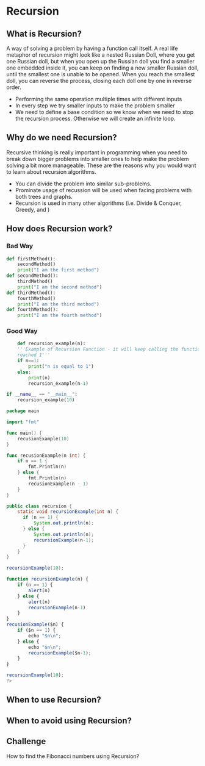 # Recursion

## What is Recursion?
A way of solving a problem by having a function call itself. A real life metaphor of recursion might look like a nested Russian Doll, where you get one Russian doll, but when you open up the Russian doll you find a smaller one embedded inside it, you can keep on finding a new smaller Russian doll, until the smallest one is unable to be opened. When you reach the smallest doll, you can reverse the process, closing each doll one by one in reverse order.

- Performing the same operation multiple times with different inputs
- In every step we try smaller inputs to make the problem smaller
- We need to define a base condition so we know when we need to stop the recursion process. Otherwise we will create an infinite loop.

## Why do we need Recursion?
Recursive thinking is really important in programming when you need to break down bigger problems into smaller ones to help make the problem solving a bit more manageable. These are the reasons why you would want to learn about recursion algorithms.

- You can divide the problem into similar sub-problems.
- Prominate usage of recussion will be used when facing problems with both trees and graphs.
- Recursion is used in many other algorithms (i.e. Divide & Conquer, Greedy, and )

## How does Recursion work?
### Bad Way
```python
def firstMethod():
    secondMethod()
    print("I am the first method")
def secondMethod():
    thirdMethod()
    print("I am the second method")
def thirdMethod():
    fourthMethod()
    print("I am the third method")
def fourthMethod():
    print("I am the fourth method")
```
### Good Way
```python
    def recursion_example(n):
    '''Example of Recursion Function - it will keep calling the function until it has
    reached 1'''
    if n==1:
        print("n is equal to 1")
    else:
        print(n)
        recursion_example(n-1)

if __name__ == "__main__":
    recursion_example(10)

```

```go
package main

import "fmt"

func main() {
	recusionExample(10)
}

func recusionExample(n int) {
	if n == 1 {
		fmt.Println(n)
	} else {
		fmt.Println(n)
		recusionExample(n - 1)
	}
}
```

```java
public class recursion {
    static void recursionExample(int n) {
      if (n == 1) {
          System.out.println(n);
      } else {
          System.out.println(n);
          recursionExample(n-1);
      }
    }
}

recursionExample(10);
```

```javascript
function recursionExample(n) {
    if (n == 1) {
        alert(n)
    } else {
        alert(n)
        recursionExample(n-1)
    }
}
recusionExample($n) {
    if ($n == 1) {
        echo "$n\n";
    } else {
        echo "$n\n";
        recursionExample($n-1);
    }
}

recursionExample(10);
?>
```
## When to use Recursion?

## When to avoid using Recursion?

## Challenge
How to find the Fibonacci numbers using Recursion?
```python
```
